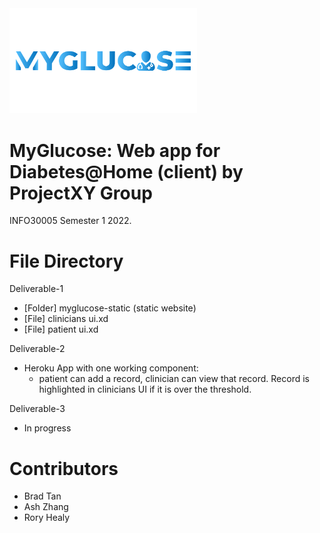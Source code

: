 <img src="branding/myglucose.svg" width="300">

# MyGlucose: Web app for Diabetes@Home (client) by ProjectXY Group
INFO30005 Semester 1 2022.


# File Directory
Deliverable-1
  - [Folder] myglucose-static (static website)
  - [File] clinicians ui.xd
  - [File] patient ui.xd

Deliverable-2
  - Heroku App with one working component:
    -  patient can add a record, clinician can view that record. Record is highlighted in clinicians UI if it is over the threshold.

Deliverable-3
  - In progress


# Contributors
- Brad Tan
- Ash Zhang
- Rory Healy
